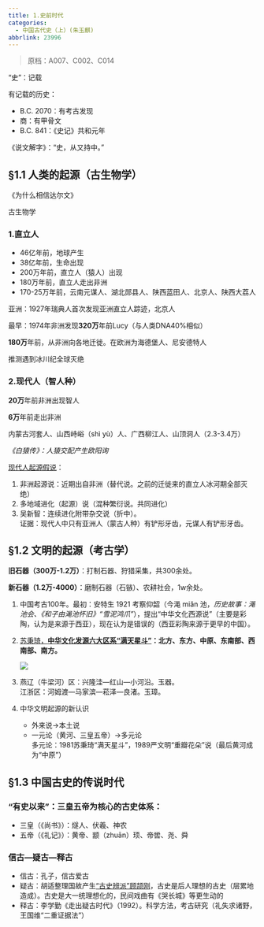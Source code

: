 ```yaml
---
title: 1.史前时代
categories:
  - 中国古代史（上）(朱玉麒)
abbrlink: 23996
---
```

> 原档：A007、C002、C014

“史”：记载

有记载的历史：

- B.C. 2070：有考古发现
- 商：有甲骨文
- B.C. 841：《史记》共和元年

《说文解字》：“史，从又持中。”

## §1.1 人类的起源（古生物学）

《为什么相信达尔文》

古生物学

### 1.直立人

- 46亿年前，地球产生
- 38亿年前，生命出现
- 200万年前，直立人（猿人）出现
- 180万年前，直立人走出非洲
- 170-25万年前，云南元谋人、湖北郧县人、陕西蓝田人、北京人、陕西大荔人

亚洲：1927年瑞典人首次发现亚洲直立人踪迹，北京人

最早：1974年非洲发现**320万**年前Lucy（与人类DNA40%相似）

**180万**年前，从非洲向各地迁徙。在欧洲为海德堡人、尼安德特人

推测遇到冰川纪全球灭绝

### 2.现代人（智人种）

**20万**年前非洲出现智人

**6万**年前走出非洲

内蒙古河套人、山西峙峪（shì yù）人、广西柳江人、山顶洞人（2.3-3.4万）

*《白猿传》：人猿交配产生欧阳询*

<u>现代人起源假说</u>：

1. 非洲起源说：近期出自非洲（替代说。之前的迁徙来的直立人冰河期全部灭绝）
2. 多地域进化（起源）说（混种繁衍说。共同进化）
3. 吴新智：连续进化附带杂交说（折中）。<br>证据：现代人中只有亚洲人（蒙古人种）有铲形牙齿，元谋人有铲形牙齿。

## §1.2 文明的起源（考古学）

**旧石器（300万-1.2万）**：打制石器、狩猎采集，共300余处。

**新石器（1.2万-4000）**：磨制石器（石镞）、农耕社会，1w余处。

1. 中国考古100年。最初：安特生 1921 考察仰韶（今渑 miǎn 池，*历史故事：渑池会、《和子由渑池怀旧》“雪泥鸿爪”*），提出“中华文化西源说”（主要是彩陶，认为是来源于西亚），现在认为是错误的（西亚彩陶来源于更早的中国）。

2. <u>苏秉琦，**中华文化发源六大区系“满天星斗”**</u>**：北方、东方、中原、东南部、西南部、南方。**

   ![](C002-1.jpg)

3. 燕辽（牛梁河）区：兴隆洼—红山—小河沿。玉器。<br>江浙区：河姆渡—马家滨—菘泽—良渚。玉璋。

4. 中华文明起源的新认识

   - 外来说→本土说
   - 一元论（黄河、三皇五帝）→多元论<br>多元论：1981苏秉琦“满天星斗”，1989严文明“重瓣花朵”说（最后黄河成为“中原”）

## §1.3 中国古史的传说时代

### “有史以来”：三皇五帝为核心的古史体系：

- 三皇（《尚书》）：燧人、伏羲、神农
- 五帝（《礼记》）：黄帝、颛（zhuān）顼<!--诶嘿嘿嘿 顼凘炀 嘿嘿嘿:yum: 我认识这个字-->、帝喾、尧、舜

### 信古—疑古—释古

- 信古：孔子，信古爱古
- 疑古：胡适整理国故产生<u>“古史辨派”顾颉刚</u>，古史是后人理想的古史（层累地造成）。古史是大一统理想化的，民间戏曲有《哭长城》等更生动的
- 释古：李学勤《走出疑古时代》（1992）。科学方法，考古研究（礼失求诸野，王国维“二重证据法”）